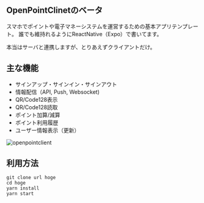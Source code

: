 ## OpenPointClinetのベータ

スマホでポイントや電子マネーシステムを運営するための基本アプリテンプレート。
誰でも維持れるようにReactNative（Expo）で書いてます。

本当はサーバと連携しますが、とりあえずクライアントだけ。

## 主な機能

* サインアップ・サインイン・サインアウト
* 情報配信（API, Push, Websocket)
* QR/Code128表示
* QR/Code128読取
* ポイント加算/減算
* ポイント利用履歴
* ユーザー情報表示（更新）

![openpointclient](https://user-images.githubusercontent.com/3616214/50267776-b5d29780-046b-11e9-9c89-c7a567c06d71.png)

## 利用方法

```
git clone url hoge
cd hoge
yarn install
yarn start
```